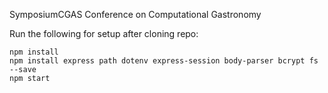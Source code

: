 SymposiumCGAS
Conference on Computational Gastronomy

Run the following for setup after cloning repo:

```
npm install
npm install express path dotenv express-session body-parser bcrypt fs --save 
npm start
```
